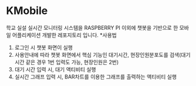 # KMobile
학교 실설 실시간 모니터링 시스템을 RASPBERRY PI 이외에 챗봇을 기반으로 한 모바일 어플리케이션 개발한 레포지토리 입니다.
*사용법
1. 로그인 시 챗봇 화면이 실행
2. 사용안내에 따라 챗봇 화면에서 핵심 기능인 대기시간, 현장인원분포도를 검색(대기 시간 같은 경우 1번 입력도 가능, 현장인원은 2번)
3. 대기 시간 입력 시, 대기 액티비티 실행
4. 실시간 그래프 입력 시, BAR차트를 이용한 그래프를 출력하는 액티비티 실행
